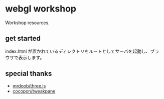 
# webgl workshop

Workshop resources.

## get started

index.html が置かれているディレクトリをルートとしてサーバを起動し、ブラウザで表示します。

## special thanks

- [mrdoob/three.js](https://github.com/mrdoob/three.js)
- [cocopon/tweakpane](https://github.com/cocopon/tweakpane)

